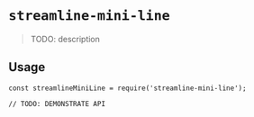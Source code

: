 # `streamline-mini-line`

> TODO: description

## Usage

```
const streamlineMiniLine = require('streamline-mini-line');

// TODO: DEMONSTRATE API
```

